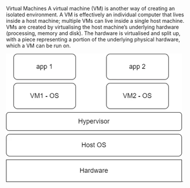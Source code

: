 Virtual Machines
A virtual machine (VM) is another way of creating an isolated environment. A VM is effectively an individual computer that lives inside a host machine; multiple VMs can live inside a single host machine. VMs are created by virtualising the host machine’s underlying hardware (processing, memory and disk). The hardware is virtualised and split up, with a piece representing a portion of the underlying physical hardware, which a VM can be run on.

![Benjamin Bannekat](images/vm-diagram.drawio.webp).